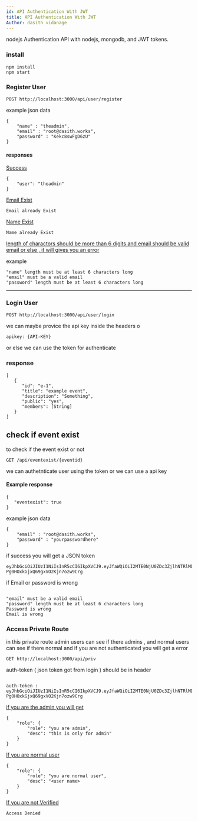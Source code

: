 ```yaml
---
id: API Authentication With JWT
title: API Authentication With JWT
Author: dasith vidanage
---
```


nodejs Authentication API with nodejs, mongodb, and JWT tokens.

### install 

```
npm install
npm start

```


### Register User 

```
POST http://localhost:3000/api/user/register

```

example json data

```
{
    "name" : "theadmin",
    "email" : "root@dasith.works",
    "password" : "Kekc8swFgD6zU"
}

```

#### responses 

<u> Success </u>


```
{
    "user": "theadmin"
}

```
<u> Email Exist  </u>


```
Email already Exist

```

<u> Name Exist  </u>


```
Name already Exist

```

<u> length of charactors should be more than 6 digits and email should be valid email or else , it will gives you an error </u>

example 


```
"name" length must be at least 6 characters long
"email" must be a valid email
"password" length must be at least 6 characters long

```


---


### Login User 

```
POST http://localhost:3000/api/user/login

```









we can maybe provice the api key inside the headers o

```
apikey: {API-KEY}
```
or else we can use the token for authenticate 

### response 

```
[
   {
      "id": "e-1",
      "title": "example event",
      "description": "Something",
      "public": "yes",
      "members": [String]
   }
]

```

## check if event exist 

to check if the event exist or not 

```
GET /api/eventexist/{eventid}
```

we can authetnticate user using the token or we can use a api key 

#### Example response 
```
{
   "eventexist": true
}
```

example json data

```
{
    "email" : "root@dasith.works",
    "password" : "yourpasswordhere"
}

```

if success you will get a JSON token 

```
eyJhbGciOiJIUzI1NiIsInR5cCI6IkpXVCJ9.eyJfaWQiOiI2MTE0NjU0ZDc3ZjlhNTRlMDBmMDU3NzciLCJuYW1lIjoidGhlYWRtaW4iLCJlbWFpbCI6InJvb3RAZGFzaXRoLndvcmtzIiwiaWF0IjoxNjI4NzI3NjY5fQ.PFJldSFVDrSoJ-Pg0HOxkGjxQ69gxVO2Kjn7ozw9Crg

```


if Email or password is wrong 

```

"email" must be a valid email
"password" length must be at least 6 characters long
Password is wrong
Email is wrong

```



### Access Private Route 

in this private route admin users can see if there admins , and normal users can see if there normal and if you are not authenticated you will get a error

```
GET http://localhost:3000/api/priv

```

auth-token ( json token got from login ) should be in header 

```

auth-token : eyJhbGciOiJIUzI1NiIsInR5cCI6IkpXVCJ9.eyJfaWQiOiI2MTE0NjU0ZDc3ZjlhNTRlMDBmMDU3NzciLCJuYW1lIjoidGhlYWRtaW4iLCJlbWFpbCI6InJvb3RAZGFzaXRoLndvcmtzIiwiaWF0IjoxNjI4NzI3NjY5fQ.PFJldSFVDrSoJ-Pg0HOxkGjxQ69gxVO2Kjn7ozw9Crg

```


<u> if you are the admin you will get </u>

```
{
    "role": {
        "role": "you are admin",
        "desc": "this is only for admin"
    }
}

```


<u> If you are normal user  </u>


```
{
    "role": {
        "role": "you are normal user",
        "desc": "<user name>
    }
}

```

<u> If you are not Verified </u>

```
Access Denied

```
